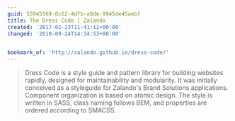 ```yaml
---
guid: 55945569-0c62-4dfb-a0de-9945de45aebf
title: The Dress Code | Zalando
created: '2017-02-23T11:41:12+00:00'
changed: '2019-09-24T14:34:53+00:00'


bookmark_of: 'http://zalando.github.io/dress-code/'
---
```



<blockquote>Dress Code is a style guide and pattern library for building websites rapidly, designed for maintainability and modularity. It was initially conceived as a styleguide for Zalando's Brand Solutions applications.  Component organization is based on atomic design. The style is written in SASS, class naming follows BEM, and properties are ordered according to SMACSS.</blockquote>
